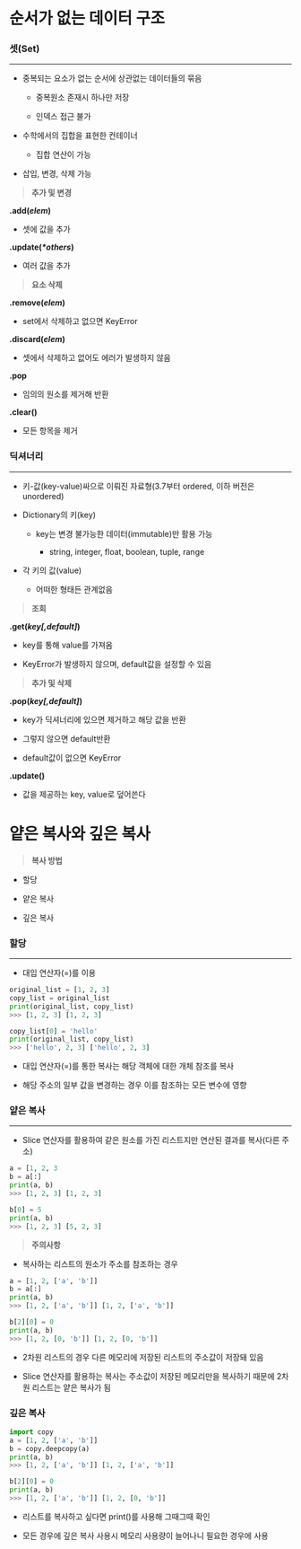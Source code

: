 # 순서가 없는 데이터 구조



### 셋(Set)

---

- 중복되는 요소가 없는 순서에 상관없는 데이터들의 묶음
  
  - 중복원소 존재시 하나만 저장
  
  - 인덱스 접근 불가

- 수학에서의 집합을 표현한 컨테이너
  
  - 집합 연산이 가능

- 삽입, 변경, 삭제 가능



> **추가 및 변경**

**.add(_elem_)**

- 셋에 값을 추가

**.update(_*others_)**

- 여러 값을 추가



> **요소 삭제**

**.remove(_elem_)**

- set에서 삭제하고 없으면 KeyError

**.discard(_elem_)**

- 셋에서 삭제하고 없어도 에러가 발생하지 않음

**.pop**

- 임의의 원소를 제거해 반환

**.clear()**

- 모든 항목을 제거





### 딕셔너리

---

- 키-값(key-value)싸으로 이뤄진 자료형(3.7부터 ordered, 이하 버전은 unordered)

- Dictionary의 키(key)
  
  - key는 변경 불가능한 데이터(immutable)만 활용 가능
    
    - string, integer, float, boolean, tuple, range

- 각 키의 값(value)
  
  - 어떠한 형태든 관계없음



> **조회**

**.get(_key[,default]_)**

- key를 통해 value를 가져옴

- KeyError가 발생하지 않으며, default값을 설정할 수 있음



> **추가 및 삭제**

**.pop(_key[,default]_)**

- key가 딕셔너리에 있으면 제거하고 해당 값을 반환

- 그렇지 않으면 default반환

- default값이 없으면 KeyError

**.update()**

- 값을 제공하는 key, value로 덮어쓴다





# 얕은 복사와 깊은 복사

> **복사 방법**

- 할당

- 얕은 복사

- 깊은 복사



### 할당

---

- 대입 연산자(=)를 이용

```python
original_list = [1, 2, 3]
copy_list = original_list
print(original_list, copy_list)
>>> [1, 2, 3] [1, 2, 3]

copy_list[0] = 'hello'
print(original_list, copy_list)
>>> ['hello', 2, 3] ['hello', 2, 3]
```

- 대입 연산자(=)를 통한 복사는 해당 객체에 대한 개체 참조를 복사

- 해당 주소의 일부 값을 변경하는 경우 이를 참조하는 모든 변수에 영향



### 얕은 복사

---

- Slice 연산자를 활용하여 같은 원소를 가진 리스트지만 연산된 결과를 복사(다른 주소)

```python
a = [1, 2, 3
b = a[:]
print(a, b)
>>> [1, 2, 3] [1, 2, 3]

b[0] = 5
print(a, b)
>>> [1, 2, 3] [5, 2, 3]
```



> **주의사항**

- 복사하는 리스트의 원소가 주소를 참조하는 경우

```python
a = [1, 2, ['a', 'b']]
b = a[:]
print(a, b)
>>> [1, 2, ['a', 'b']] [1, 2, ['a', 'b']]

b[2][0] = 0
print(a, b)
>>> [1, 2, [0, 'b']] [1, 2, [0, 'b']]
```

- 2차원 리스트의 경우 다른 메모리에 저장된 리스트의 주소값이 저장돼 있음

- Slice 연산자를 활용하는 복사는 주소값이 저장된 메모리만을 복사하기 때문에 2차원 리스트는 얕은 복사가 됨



### 깊은 복사

```python
import copy
a = [1, 2, ['a', 'b']]
b = copy.deepcopy(a)
print(a, b)
>>> [1, 2, ['a', 'b']] [1, 2, ['a', 'b']]

b[2][0] = 0
print(a, b)
>>> [1, 2, ['a', 'b']] [1, 2, [0, 'b']]
```

- 리스트를 복사하고 싶다면 print()를 사용해 그때그때 확인

- 모든 경우에 깊은 복사 사용시 메모리 사용량이 늘어나니 필요한 경우에 사용




